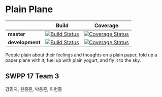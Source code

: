 # Plain Plane
| | **Build** | **Coverage** |
|---|:---:|:---:|
|**master**|[![Build Status](https://travis-ci.org/swsnu/swpp17-team3.svg?branch=master)](https://travis-ci.org/swsnu/swpp17-team3)|[![Coverage Status](https://coveralls.io/repos/github/swsnu/swpp17-team3/badge.svg?branch=master)](https://coveralls.io/github/swsnu/swpp17-team3?branch=master)|
| **development** |[![Build Status](https://travis-ci.org/swsnu/swpp17-team3.svg?branch=development)](https://travis-ci.org/swsnu/swpp17-team3)|[![Coverage Status](https://coveralls.io/repos/github/swsnu/swpp17-team3/badge.svg?branch=development)](https://coveralls.io/github/swsnu/swpp17-team3?branch=development)|

People plain about their feelings and thoughts on a plain paper,
fold up a paper plane with it, fuel up with plain yogurt, and fly it to the sky.

## SWPP 17 Team 3
강민지, 원종훈, 박용훈, 이현종
